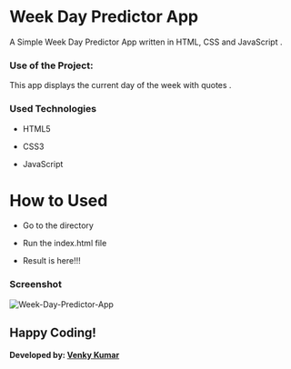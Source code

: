 <h1>Week Day Predictor App</h1>

<p>A Simple Week Day Predictor App written in HTML, CSS and JavaScript .</p>

### Use of the Project:

<p>This app displays the current day of the week with quotes . </p>

<h3>Used Technologies</h3>

- HTML5

- CSS3

- JavaScript

# How to Used
- Go to the directory

- Run the index.html file

- Result is here!!!

<h3> Screenshot </h3>

<img src="https://user-images.githubusercontent.com/66966120/125198145-93651d00-e215-11eb-9604-28e2e416228e.png" alt="Week-Day-Predictor-App" style="max-width:100%;">

## Happy Coding!

<strong>Developed by: <a href="https://github.com/BoddepallyVenkatesh06">Venky Kumar</a>